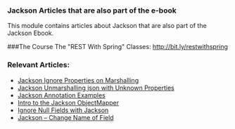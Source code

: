 ### Jackson Articles that are also part of the e-book

This module contains articles about Jackson that are also part of the Jackson Ebook.

###The Course
The "REST With Spring" Classes: http://bit.ly/restwithspring

### Relevant Articles: 
- [Jackson Ignore Properties on Marshalling](https://www.baeldung.com/jackson-ignore-properties-on-serialization)
- [Jackson Unmarshalling json with Unknown Properties](https://www.baeldung.com/jackson-deserialize-json-unknown-properties)
- [Jackson Annotation Examples](https://www.baeldung.com/jackson-annotations)
- [Intro to the Jackson ObjectMapper](https://www.baeldung.com/jackson-object-mapper-tutorial)
- [Ignore Null Fields with Jackson](https://www.baeldung.com/jackson-ignore-null-fields)
- [Jackson – Change Name of Field](https://www.baeldung.com/jackson-name-of-property)
